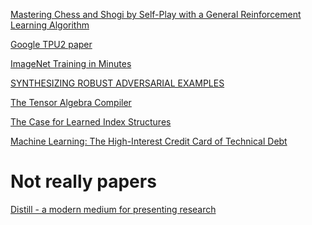 [Mastering Chess and Shogi by Self-Play with a
General Reinforcement Learning Algorithm](https://arxiv.org/pdf/1712.01815.pdf)

[Google TPU2 paper](http://learningsys.org/nips17/assets/slides/dean-nips17.pdf)

[ImageNet Training in Minutes](https://arxiv.org/pdf/1709.05011.pdf)

[SYNTHESIZING ROBUST ADVERSARIAL EXAMPLES](https://arxiv.org/pdf/1707.07397.pdf)

[The Tensor Algebra Compiler](http://tensor-compiler.org/publications.html)

[The Case for Learned Index Structures](https://www.arxiv-vanity.com/papers/1712.01208v1/)

[Machine Learning: The High-Interest Credit Card of Technical Debt](https://static.googleusercontent.com/media/research.google.com/en//pubs/archive/43146.pdf)

# Not really papers

[Distill - a modern medium for presenting research](https://distill.pub/)
